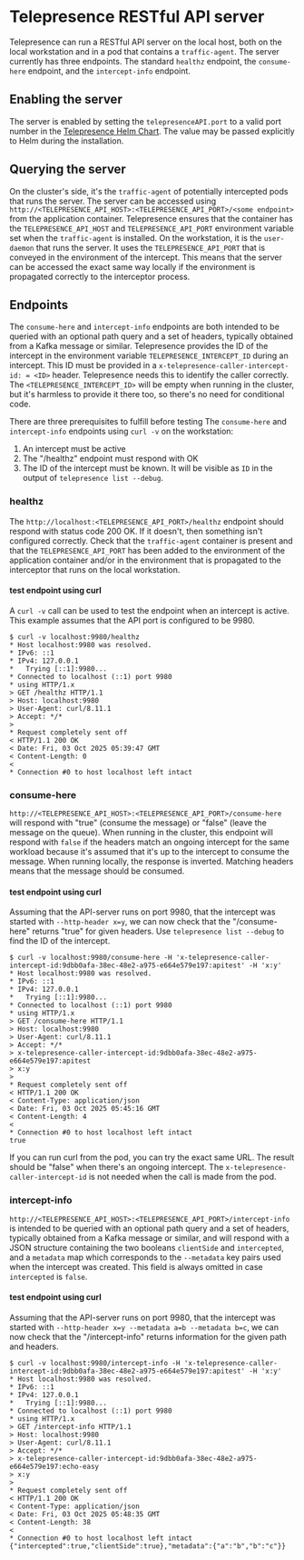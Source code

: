 # Telepresence RESTful API server

Telepresence can run a RESTful API server on the local host, both on the local workstation and in a pod that contains a `traffic-agent`. The server currently has three endpoints. The standard `healthz` endpoint, the `consume-here` endpoint, and the `intercept-info` endpoint.

## Enabling the server
The server is enabled by setting the `telepresenceAPI.port` to a valid port number in the [Telepresence Helm Chart](https://github.com/telepresenceio/telepresence/tree/release/v2/charts/telepresence). The value may be passed explicitly to Helm during the installation.

## Querying the server
On the cluster's side, it's the `traffic-agent` of potentially intercepted pods that runs the server. The server can be accessed using `http://<TELEPRESENCE_API_HOST>:<TELEPRESENCE_API_PORT>/<some endpoint>` from the application container. Telepresence ensures that the container has the `TELEPRESENCE_API_HOST` and `TELEPRESENCE_API_PORT` environment variable set when the `traffic-agent` is installed. On the workstation, it is the `user-daemon` that runs the server. It uses the `TELEPRESENCE_API_PORT` that is conveyed in the environment of the intercept. This means that the server can be accessed the exact same way locally if the environment is propagated correctly to the interceptor process.

## Endpoints

The `consume-here` and `intercept-info` endpoints are both intended to be queried with an optional path query and a set of headers, typically obtained from a Kafka message or similar. Telepresence provides the ID of the intercept in the environment variable `TELEPRESENCE_INTERCEPT_ID` during an intercept. This ID must be provided in a `x-telepresence-caller-intercept-id: = <ID>` header. Telepresence needs this to identify the caller correctly. The `<TELEPRESENCE_INTERCEPT_ID>` will be empty when running in the cluster, but it's harmless to provide it there too, so there's no need for conditional code.

There are three prerequisites to fulfill before testing The `consume-here` and `intercept-info` endpoints using `curl -v` on the workstation:
1. An intercept must be active
2. The "/healthz" endpoint must respond with OK
3. The ID of the intercept must be known. It will be visible as `ID` in the output of `telepresence list --debug`.

### healthz
The `http://localhost:<TELEPRESENCE_API_PORT>/healthz` endpoint should respond with status code 200 OK. If it doesn't, then something isn't configured correctly. Check that the `traffic-agent` container is present and that the `TELEPRESENCE_API_PORT` has been added to the environment of the application container and/or in the environment that is propagated to the interceptor that runs on the local workstation.

#### test endpoint using curl
A `curl -v` call can be used to test the endpoint when an intercept is active. This example assumes that the API port is configured to be 9980.
```console
$ curl -v localhost:9980/healthz
* Host localhost:9980 was resolved.
* IPv6: ::1
* IPv4: 127.0.0.1
*   Trying [::1]:9980...
* Connected to localhost (::1) port 9980
* using HTTP/1.x
> GET /healthz HTTP/1.1
> Host: localhost:9980
> User-Agent: curl/8.11.1
> Accept: */*
> 
* Request completely sent off
< HTTP/1.1 200 OK
< Date: Fri, 03 Oct 2025 05:39:47 GMT
< Content-Length: 0
< 
* Connection #0 to host localhost left intact
```

### consume-here
`http://<TELEPRESENCE_API_HOST>:<TELEPRESENCE_API_PORT>/consume-here` will respond with "true" (consume the message) or "false" (leave the message on the queue). When running in the cluster, this endpoint will respond with `false` if the headers match an ongoing intercept for the same workload because it's assumed that it's up to the intercept to consume the message. When running locally, the response is inverted. Matching headers means that the message should be consumed.

#### test endpoint using curl
Assuming that the API-server runs on port 9980, that the intercept was started with `--http-header x=y`, we can now check that the "/consume-here" returns "true" for given headers. Use `telepresence list --debug` to find the ID of the intercept.

```console
$ curl -v localhost:9980/consume-here -H 'x-telepresence-caller-intercept-id:9dbb0afa-38ec-48e2-a975-e664e579e197:apitest' -H 'x:y'
* Host localhost:9980 was resolved.
* IPv6: ::1
* IPv4: 127.0.0.1
*   Trying [::1]:9980...
* Connected to localhost (::1) port 9980
* using HTTP/1.x
> GET /consume-here HTTP/1.1
> Host: localhost:9980
> User-Agent: curl/8.11.1
> Accept: */*
> x-telepresence-caller-intercept-id:9dbb0afa-38ec-48e2-a975-e664e579e197:apitest
> x:y
> 
* Request completely sent off
< HTTP/1.1 200 OK
< Content-Type: application/json
< Date: Fri, 03 Oct 2025 05:45:16 GMT
< Content-Length: 4
< 
* Connection #0 to host localhost left intact
true
```

If you can run curl from the pod, you can try the exact same URL. The result should be "false" when there's an ongoing intercept. The `x-telepresence-caller-intercept-id` is not needed when the call is made from the pod.

### intercept-info
`http://<TELEPRESENCE_API_HOST>:<TELEPRESENCE_API_PORT>/intercept-info` is intended to be queried with an optional path query and a set of headers, typically obtained from a Kafka message or similar, and will respond with a JSON structure containing the two booleans `clientSide` and `intercepted`, and a `metadata` map which corresponds to the `--metadata` key pairs used when the intercept was created. This field is always omitted in case `intercepted` is `false`.

#### test endpoint using curl
Assuming that the API-server runs on port 9980, that the intercept was started with `--http-header x=y --metadata a=b --metadata b=c`, we can now check that the "/intercept-info" returns information for the given path and headers.
```console
$ curl -v localhost:9980/intercept-info -H 'x-telepresence-caller-intercept-id:9dbb0afa-38ec-48e2-a975-e664e579e197:apitest' -H 'x:y'
* Host localhost:9980 was resolved.
* IPv6: ::1
* IPv4: 127.0.0.1
*   Trying [::1]:9980...
* Connected to localhost (::1) port 9980
* using HTTP/1.x
> GET /intercept-info HTTP/1.1
> Host: localhost:9980
> User-Agent: curl/8.11.1
> Accept: */*
> x-telepresence-caller-intercept-id:9dbb0afa-38ec-48e2-a975-e664e579e197:echo-easy
> x:y
> 
* Request completely sent off
< HTTP/1.1 200 OK
< Content-Type: application/json
< Date: Fri, 03 Oct 2025 05:48:35 GMT
< Content-Length: 38
< 
* Connection #0 to host localhost left intact
{"intercepted":true,"clientSide":true},"metadata":{"a":"b","b":"c"}}
```
